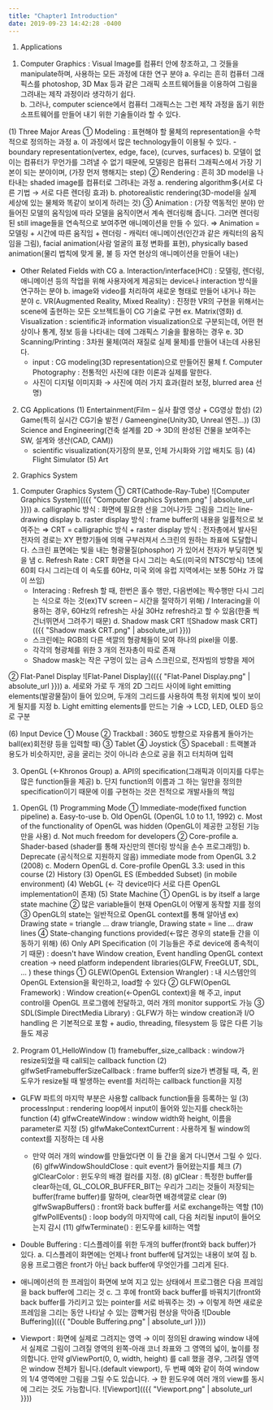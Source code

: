 ```yaml
---
title: "Chapter1 Introduction"
date: 2019-09-23 14:42:28 -0400
---
```

1. Applications
1) Computer Graphics
: Visual Image를 컴퓨터 안에 창조하고, 그 것들을 manipulate하며, 사용하는 모든 과정에 대한 연구 분야
  a. 우리는 흔히 컴퓨터 그래픽스를 photoshop, 3D Max 등과 같은 그래픽 소프트웨어들을 이용하여 그림을 그려내는 제작 과정이라 생각하기 쉽다.  
	b. 그러나, computer science에서 컴퓨터 그래픽스는 그런 제작 과정을 돕기 위한 소프트웨어를 만들어 내기 위한 기술들이라 할 수 있다.
  
(1) Three Major Areas
① Modeling
: 표현해야 할 물체의 representation을 수학적으로 정의하는 과정
  a. 이 과정에서 많은 technology들이 이용될 수 있다.
	  - boundary representation(vertex, edge, face), (curves, surfaces)
  b. 모델이 없이는 컴퓨터가 무언가를 그려낼 수 없기 때문에, 모델링은 컴퓨터 그래픽스에서 가장 기본이 되는 분야이며, (가장 먼저 행해지는 step)
② Rendering
: 흔히 3D model을 나타내는 shaded image를 컴퓨터로 그려내는 과정
  a. rendering algorithm多(서로 다른 기법 → 서로 다른 렌더링 효과)
  b. photorealistic rendering(3D-model을 실제 세상에 있는 물체와 똑같이 보이게 하려는 것)
③ Animation
: (가장 역동적인 분야) 만들어진 모델의 움직임에 따라 모델을 움직이면서 계속 렌더링해 줍니다. 그러면 렌더링 된 still image들을 연속적으로 보여주면 애니메이션을 만들 수 있다. 
⇒ Animation = 모델링 + 시간에 따른 움직임 + 렌더링
	- 캐릭터 애니메이션(인간과 같은 캐릭터의 움직임을 그림), facial animation(사람 얼굴의 표정 변화를 표현), physically based animation(물리 법칙에 맞게 물, 불 등 자연 현상의 애니메이션을 만들어 내는)

* Other Related Fields with CG
a. Interaction/interface(HCI) : 모델링, 렌더링, 애니메이션 등의 작업을 위해 사용자에게 제공되는 device나 interaction 방식을 연구하는 분야
b. image와 video를 처리하여 새로운 형태로 만들어 내거나 하는 분야
c. VR(Augmented Reality, Mixed Reality) : 진정한 VR의 구현을 위해서는 scene에 출현하는 모든 오브젝트들이 CG 기술로 구현	ex. Matrix(영화)
d. Visualization : scientific과 information visualization으로 구분되는데, 어떤 현상이나 통계, 정보 등을 나타내는 데에 그래픽스 기술을 활용하는 경우
e. 3D Scanning/Printing : 3차원 물체(여러 재질로 실제 물체)를 만들어 내는데 사용된다. 
	- input : CG modeling(3D representation)으로 만들어진 물체
f. Computer Photography : 전통적인 사진에 대한 이론과 실제를 말한다. 
	- 사진이 디지털 이미지화 → 사진에 여러 가지 효과(컬러 보정, blurred area 선명)

2) CG Applications
(1) Entertainment(Film – 실사 촬영 영상 + CG영상 합성)
(2) Game(특히 실시간 CG기술 발전 / Gameengine(Unity3D, Unreal 엔진...))
(3) Science and Engineering(건축 설계를 2D → 3D의 완성된 건물을 보여주는 SW, 설계와 생산(CAD, CAM))
	- scientific visualization(자기장의 분포, 인체 가시화와 기압 배치도 등)
(4) Flight Simulator
(5) Art

2. Graphics System
1) Computer Graphics System
① CRT(Cathode-Ray-Tube)
![Computer Graphics System](({{ "Computer Graphics System.png" | absolute_url }}))
a. calligraphic 방식 : 화면에 필요한 선을 그어나가듯 그림을 그리는 line-drawing display
b. raster display 방식 : frame buffer의 내용을 일률적으로 보여주는
⇒ CRT = calligraphic 방식 + raster display 방식
: 전자총에서 발사된 전자의 경로는 XY 편향기들에 의해 구부러져서 스크린의 원하는 좌표에 도달합니다. 스크린 표면에는 빛을 내는 형광물질(phosphor) 가 있어서 전자가 부딪히면 빛을 냄
c. Refresh Rate : CRT 화면을 다시 그리는 속도((미국의 NTSC방식) 1초에 60회 다시 그리는데 이 속도를 60Hz, 미국 외에 유럽 지역에서는 보통 50Hz 가 많이 쓰임)
	- Interacing : Refresh 할 때, 한번은 홀수 행만, 다음번에는 짝수행만 다시 그리는 식으로 하는 것(ex)TV screen – 시간을 절약하기 위해) / Interacing을 이용하는 경우, 60Hz의 refresh는 사실 30Hz refresh라고 할 수 있음(한줄 씩 건너뛰면서 그려주기 때문)
d. Shadow mask CRT
![Shadow mask CRT](({{ "Shadow mask CRT.png" | absolute_url }}))
	- 스크린에는 RGB의 다른 색깔의 형광체들이 모여 하나의 pixel을 이룸.
	- 각각의 형광체를 위한 3 개의 전자총이 따로 존재
	- Shadow mask는 작은 구멍이 있는 금속 스크린으로, 전자빔의 방향을 제어

② Flat-Panel Display
![Flat-Panel Display](({{ "Flat-Panel Display.png" | absolute_url }}))
a. 세로와 가로 두 개의 2D 그리드 사이에 light emitting elements(발광물질)이 들어 있으며, 두개의 그리드를 사용하여 특정 위치에 빛이 보이게 될지를 지정
b. Light emitting elements를 만드는 기술 → LCD, LED, OLED 등으로 구분

(6) Input Device
① Mouse
② Trackball : 360도 방향으로 자유롭게 돌아가는 ball(ex)회전량 등을 입력할 때)
③ Tablet
④ Joystick
⑤ Spaceball : 트랙볼과 용도가 비슷하지만, 공을 굴리는 것이 아니라 손으로 공을 쥐고 터치하며 입력

3. OpenGL (←Khronos Group)
a. API의 specification(그래픽과 이미지를 다루는 많은 function들을 제공)
b. 단지 function의 이름과 그 하는 일만을 정의한 specification이기 때문에 이를 구현하는 것은 전적으로 개발사들의 책임
1) OpenGL
(1) Programming Mode
① Immediate-mode(fixed function pipeline)
a. Easy-to-use
b. Old OpenGL (OpenGL 1.0 to 1.1, 1992)
c. Most of the functionality of OpenGL was hidden (OpenGL이 제공한 고정된 기능만을 사용)
d. Not much freedom for developers
② Core-profile
a. Shader-based (shader를 통해 자신만의 렌더링 방식을 손수 프로그래밍)
b. Deprecate (공식적으로 지원하지 않음) immediate mode from OpenGL 3.2 (2008)
c. Modern OpenGL 
d. Core-profile OpenGL 3.3: used in this course
(2) History
(3) OpenGL ES (Embedded Subset) (in mobile environment)
(4) WebGL (← 각 device마다 서로 다른 OpenGL implementation이 존재)
(5) State Machine
① OpenGL is by itself a large state machine
② 많은 variable들이 현재 OpenGL이 어떻게 동작할 지를 정의
③ OpenGL의 state는 일반적으로 OpenGL context를 통해 알아냄
	ex) Drawing state = triangle ... draw triangle,  Drawing state = line ... draw lines
④ State-changing functions provided(←많은 경우의 state들 간을 이동하기 위해)
(6) Only API Specification (이 기능들은 주로 device에 종속적이기 때문)
: doesn't have Window creation, Event handling OpenGL context creation
→ need platform independent libraries(GLFW, FreeGLUT, SDL, ... ) these things
① GLEW(OpenGL Extension Wrangler)
: 내 시스템안의 OpenGL Extension을 확인하고, load할 수 있다
② GLFW(OpenGL Framework)
: Window creation(←OpenGL context)을 해 주고, input control을 OpenGL 프로그램에 전달하고, 여러 개의 monitor support도 가능
③ SDL(Simple DirectMedia Library)
: GLFW가 하는 window creation과 I/O handling 은 기본적으로 포함 + audio, threading, filesystem 등 많은 다른 기능들도 제공

2) Program 01_HelloWindow
(1) framebuffer_size_callback : window가 resize되었을 때 call되는 callback function 
(2) glfwSetFramebufferSizeCallback : frame buffer의 size가 변경될 때, 즉, 윈도우가 resize될 때 발생하는 event를 처리하는 callback function을 지정
* GLFW 파트의 마지막 부분은 사용할 callback function들을 등록하는 일
(3) processInput : rendering loop에서 input이 들어와 있는지를 check하는 function
(4) glfwCreateWindow : window width와 height, 이름을 parameter로 지정
(5) glfwMakeContextCurrent : 사용하게 될 window의 context를 지정하는 데 사용
	* 만약 여러 개의 window를 만들었다면 이 들 간을 옮겨 다니면서 그릴 수 있다. 
(6) glfwWindowShouldClose : quit event가 들어왔는지를 체크
(7) glClearColor : 윈도우의 배경 컬러를 지정. 
(8) glClear : 특정한 buffer를 clear하는데, GL_COLOR_BUFFER_BIT는 우리가 그리는 것들이 저장되는 buffer(frame buffer)를 말하며, clear하면 배경색깔로 clear
(9) glfwSwapBuffers() : front와 back buffer를 서로 exchange하는 역할
(10) glfwPollEvents() : loop body의 마지막에 call, 다음 처리될 input이 들어오는지 감시
(11) glfwTerminate() : 윈도우를 kill하는 역할

* Double Buffering
: 디스플레이를 위한 두개의 buffer(front와 back buffer)가 있다.
a. 디스플레이 화면에는 언제나 front buffer에 담겨있는 내용이 보여 짐
b. 응용 프로그램은 front가 아닌 back buffer에 무엇인가를 그리게 된다. 
* 애니메이션의 한 프레임이 화면에 보여 지고 있는 상태에서 프로그램은 다음 프레임을 back buffer에 그리는 것
c. 그 후에 front와 back buffer를 바꿔치기(front와 back buffer를 가리키고 있는 pointer를 서로 바꿔주는 것) → 이렇게 하면 새로운 프레임을 그리는 동안 나타날 수 있는 깜빡거림 현상을 막아줌
![Double Buffering](({{ "Double Buffering.png" | absolute_url }}))

* Viewport
: 화면에 실제로 그려지는 영역
→ 이미 정의된 drawing window 내에서 실제로 그림이 그려질 영역의 왼쪽-아래 코너 좌표와 그 영역의 넓이, 높이를 정의합니다. 
만약 glViewPort(0, 0, width, height) 를 call 했을 경우, 그려질 영역은 window 전체가 됩니다.(default viewport), 두 번째 예와 같이 하여 window의 1/4 영역에만 그림을 그릴 수도 있습니다. 
→ 한 윈도우에 여러 개의 view를 동시에 그리는 것도 가능합니다.
![Viewport](({{ "Viewport.png" | absolute_url }}))

